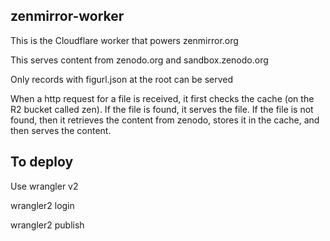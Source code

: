 ## zenmirror-worker

This is the Cloudflare worker that powers zenmirror.org

This serves content from zenodo.org and sandbox.zenodo.org

Only records with figurl.json at the root can be served

When a http request for a file is received, it first checks the cache (on the R2 bucket called zen). If the file is found, it serves the file. If the file is not found, then it retrieves the content from zenodo, stores it in the cache, and then serves the content.

## To deploy

Use wrangler v2

wrangler2 login

wrangler2 publish

